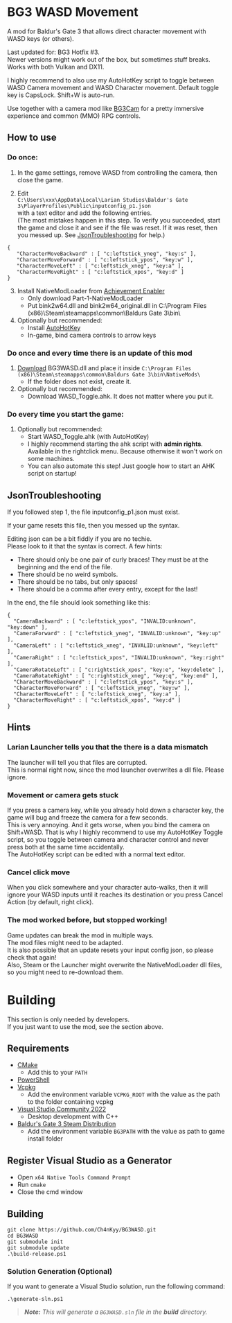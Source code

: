 # BG3 WASD Movement

A mod for Baldur's Gate 3 that allows direct character movement with WASD keys (or others).

Last updated for: BG3 Hotfix #3.  
Newer versions might work out of the box, but sometimes stuff breaks.  
Works with both Vulkan and DX11.

I highly recommend to also use my AutoHotKey script to toggle between WASD Camera movement
and WASD Character movement. Default toggle key is CapsLock. Shift+W is auto-run.

Use together with a camera mod like [BG3Cam](https://github.com/shalzuth/BG3Cam) for a pretty
immersive experience
and common (MMO) RPG controls.

## How to use

### Do once:

1. In the game settings, remove WASD from controlling the camera, then close the game.

2. Edit  
```C:\Users\xxx\AppData\Local\Larian Studios\Baldur's Gate 3\PlayerProfiles\Public\inputconfig_p1.json```  
with a text editor and add the following entries.  
(The most mistakes happen in this step. To verify you succeeded, start the game and close
it and see if the file was reset. If it was reset, then you messed up. See
[JsonTroubleshooting](#jsontroubleshooting) for help.)
```
{
   "CharacterMoveBackward" : [ "c:leftstick_yneg", "key:s" ],
   "CharacterMoveForward" : [ "c:leftstick_ypos", "key:w" ],
   "CharacterMoveLeft" : [ "c:leftstick_xneg", "key:a" ],
   "CharacterMoveRight" : [ "c:leftstick_xpos", "key:d" ]
}
```

3. Install NativeModLoader from
[Achievement Enabler](https://www.nexusmods.com/baldursgate3/mods/668)
   * Only download Part-1-NativeModLoader
   * Put bink2w64.dll and bink2w64_original.dll in
 C:\Program Files (x86)\Steam\steamapps\common\Baldurs Gate 3\bin\
4. Optionally but recommended:
    * Install [AutoHotKey](https://www.autohotkey.com/)
    * In-game, bind camera controls to arrow keys

### Do once and every time there is an update of this mod

1. [Download](https://github.com/Ch4nKyy/BG3WASD/releases) BG3WASD.dll and place it inside `C:\Program Files (x86)\Steam\steamapps\common\Baldurs
Gate 3\bin\NativeMods\`  
   * If the folder does not exist, create it.
2. Optionally but recommended:
   * Download WASD_Toggle.ahk. It does not matter where you put it.

### Do every time you start the game:

1. Optionally but recommended:
    * Start WASD_Toggle.ahk (with AutoHotKey)
    * I highly recommend starting the ahk script with **admin rights**. Available in the rightclick
    menu. Because otherwise it won't work on some machines.
    * You can also automate this step! Just google how to start an AHK script on startup!

## JsonTroubleshooting

If you followed step 1, the file inputconfig_p1.json must exist.

If your game resets this file, then you messed up the syntax.

Editing json can be a bit fiddly if you are no techie.  
Please look to it that the syntax is correct. A few hints:
 * There should only be one pair of curly braces! They must be at the beginning and the end of the
 file.
 * There should be no weird symbols.
 * There should be no tabs, but only spaces!
 * There should be a comma after every entry, except for the last!

In the end, the file should look something like this:

```
{
  "CameraBackward" : [ "c:leftstick_ypos", "INVALID:unknown", "key:down" ],
  "CameraForward" : [ "c:leftstick_yneg", "INVALID:unknown", "key:up" ],
  "CameraLeft" : [ "c:leftstick_xneg", "INVALID:unknown", "key:left" ],
  "CameraRight" : [ "c:leftstick_xpos", "INVALID:unknown", "key:right" ],
  "CameraRotateLeft" : [ "c:rightstick_xpos", "key:e", "key:delete" ],
  "CameraRotateRight" : [ "c:rightstick_xneg", "key:q", "key:end" ],
  "CharacterMoveBackward" : [ "c:leftstick_ypos", "key:s" ],
  "CharacterMoveForward" : [ "c:leftstick_yneg", "key:w" ],
  "CharacterMoveLeft" : [ "c:leftstick_xneg", "key:a" ],
  "CharacterMoveRight" : [ "c:leftstick_xpos", "key:d" ]
}
```

## Hints

### Larian Launcher tells you that the there is a data mismatch

The launcher will tell you that files are corrupted.  
This is normal right now, since the mod launcher overwrites a dll file. Please ignore.

### Movement or camera gets stuck

If you press a camera key, while you already hold down a character
key, the game will bug and freeze the camera for a few seconds.  
This is very annoying. And it gets worse, when you bind the camera on Shift+WASD.
That is why I highly recommend to use my AutoHotKey Toggle script, so you toggle between camera and
character control and never press both at the
same time accidentally.  
The AutoHotKey script can be edited with a normal text editor.

### Cancel click move

When you click somewhere and your character auto-walks, then it will ignore your WASD inputs until
it reaches its destination or you press Cancel Action (by default, right click).

### The mod worked before, but stopped working!

Game updates can break the mod in multiple ways.  
The mod files might need to be adapted.  
It is also possible that an update resets your input config json, so please check that again!  
Also, Steam or the Launcher might overwrite the NativeModLoader dll files, so you might need to
re-download them.

# Building

This section is only needed by developers.  
If you just want to use the mod, see the section above.

## Requirements

- [CMake](https://cmake.org/)
  - Add this to your `PATH`
- [PowerShell](https://github.com/PowerShell/PowerShell/releases/latest)
- [Vcpkg](https://github.com/microsoft/vcpkg)
  - Add the environment variable `VCPKG_ROOT` with the value as the path to the folder containing vcpkg
- [Visual Studio Community 2022](https://visualstudio.microsoft.com/)
  - Desktop development with C++
- [Baldur's Gate 3 Steam Distribution](https://store.steampowered.com/app/1086940/Baldurs_Gate_3/)
  - Add the environment variable `BG3PATH` with the value as path to game install folder
  
## Register Visual Studio as a Generator

- Open `x64 Native Tools Command Prompt`
- Run `cmake`
- Close the cmd window

## Building

```
git clone https://github.com/Ch4nKyy/BG3WASD.git
cd BG3WASD
git submodule init
git submodule update
.\build-release.ps1
```

### Solution Generation (Optional)
If you want to generate a Visual Studio solution, run the following command:
```
.\generate-sln.ps1
```

> ***Note:*** *This will generate a `BG3WASD.sln` file in the **build** directory.*
